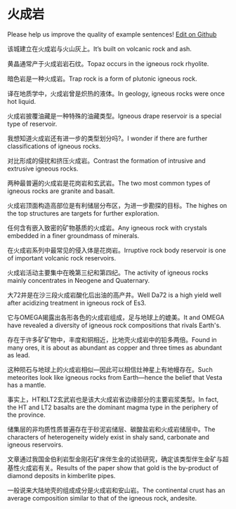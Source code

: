 # 火成岩

Please help us improve the quality of example sentences! [Edit on Github](https://github.com/jiyushe/jiyu-example-sentence-source/blob/main/chinese/huochengyan.md)

<p><span class="chinese">该城建立在火成岩与火山灰上。</span><span class="english">It’s built on volcanic rock and ash.</span></p>

<p><span class="chinese">黄晶通常产于火成岩岩石纹。</span><span class="english">Topaz occurs in the igneous rock rhyolite.</span></p>

<p><span class="chinese">暗色岩是一种火成岩。</span><span class="english">Trap rock is a form of plutonic igneous rock.</span></p>

<p><span class="chinese">译在地质学中，火成岩曾是炽热的液体。</span><span class="english">In geology, igneous rocks were once hot liquid.</span></p>

<p><span class="chinese">火成岩披覆油藏是一种特殊的油藏类型。</span><span class="english">Igneous drape reservoir is a special type of reservoir.</span></p>

<p><span class="chinese">我想知道火成岩还有进一步的类型划分吗?。</span><span class="english">I wonder if there are further classifications of igneous rocks.</span></p>

<p><span class="chinese">对比形成的侵扰和挤压火成岩。</span><span class="english">Contrast the formation of intrusive and extrusive igneous rocks.</span></p>

<p><span class="chinese">两种最普遍的火成岩是花岗岩和玄武岩。</span><span class="english">The two most common types of igneous rocks are granite and basalt.</span></p>

<p><span class="chinese">火成岩顶面构造高部位是有利储层分布区，为进一步勘探的目标。</span><span class="english">The highes on the top structures are targets for further exploration.</span></p>

<p><span class="chinese">任何含有嵌入致密的矿物基质的火成岩。</span><span class="english">Any igneous rock with crystals embedded in a finer groundmass of minerals.</span></p>

<p><span class="chinese">在火成岩系列中最常见的侵入体是花岗岩。</span><span class="english">Irruptive rock body reservoir is one of important volcanic rock reservoirs.</span></p>

<p><span class="chinese">火成岩活动主要集中在晚第三纪和第四纪。</span><span class="english">The activity of igneous rocks mainly concentrates in Neogene and Quaternary.</span></p>

<p><span class="chinese">大72井是在沙三段火成岩酸化后出油的高产井。</span><span class="english">Well Da72 is a high yield well after acidizing treatment in igneous rock of Es3.</span></p>

<p><span class="chinese">它与OMEGA揭露出各形各色的火成岩组成，足与地球上的媲美。</span><span class="english">It and OMEGA have revealed a diversity of igneous rock compositions that rivals Earth's.</span></p>

<p><span class="chinese">存在于许多矿矿物中，丰度和铜相近，比地壳火成岩中的铅多两倍。</span><span class="english">Found in many ores, it is about as abundant as copper and three times as abundant as lead.</span></p>

<p><span class="chinese">这种陨石与地球上的火成岩相似—因此可以相信灶神星上有地幔存在。</span><span class="english">Such meteorites look like igneous rocks from Earth—hence the belief that Vesta has a mantle.</span></p>

<p><span class="chinese">事实上，HT和LT2玄武岩也是该大火成岩省边缘部分的主要岩浆类型。</span><span class="english">In fact, the HT and LT2 basalts are the dominant magma type in the periphery of the province.</span></p>

<p><span class="chinese">储集层的非均质性质普遍存在于砂泥岩储层、碳酸盐岩和火成岩储层中。</span><span class="english">The characters of heterogeneity widely exist in shaly sand, carbonate and igneous reservoirs.</span></p>

<p><span class="chinese">文章通过我国金伯利岩型金刚石矿床伴生金的试验研究，确定该类型伴生金矿与超基性火成岩有关。</span><span class="english">Results of the paper show that gold is the by-product of diamond deposits in kimberlite pipes.</span></p>

<p><span class="chinese">一般说来大陆地壳的组成成分是火成岩和安山岩。</span><span class="english">The continental crust has an average composition similar to that of the igneous rock, andesite.</span></p>

